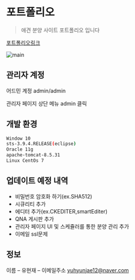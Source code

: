 # 포트폴리오
> 애견 분양 사이트 포트폴리오 입니다

[포트폴리오링크](http://220.230.122.33:8080)

![main](https://user-images.githubusercontent.com/34294565/42256420-0e41cd88-7f8c-11e8-8aa3-4658492db7ee.jpg)


## 관리자 계정

어드민 계정
admin/admin

관리자 페이지 상단 메뉴 admin 클릭


## 개발 환경

```sh
Window 10
sts-3.9.4.RELEASE(eclipse)
Oracle 11g
apache-tomcat-8.5.31
Linux CentOs 7
```

## 업데이트 예정 내역

* 비밀번호 암호화 하기(ex.SHA512)
* 시큐리티 추가
* 에디터 추가(ex.CKEDITER,smartEditer)
* QNA 게시판 추가
* 관리자 페이지 UI 및 스케쥴러를 통한 분양 관리 추가
* 이메일 ssl문제 

## 정보

이름 – 유현재 – 이메일주소 yuhyunjae12@naver.com

